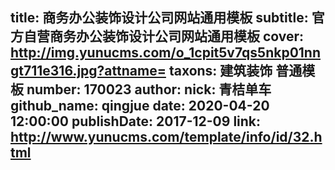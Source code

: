 title: 商务办公装饰设计公司网站通用模板
subtitle: 官方自营商务办公装饰设计公司网站通用模板
cover: http://img.yunucms.com/o_1cpit5v7qs5nkp01nngt711e316.jpg?attname=
taxons: 建筑装饰 普通模板
number: 170023
author:
  nick: 青桔单车
  github_name: qingjue
date: 2020-04-20 12:00:00
publishDate: 2017-12-09
link: http://www.yunucms.com/template/info/id/32.html
---